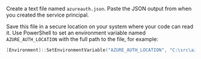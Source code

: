 Create a text file named `azureauth.json`. Paste the JSON output from when you created the service principal.

Save this file in a secure location on your system where your code can read it. Use PowerShell to set an environment variable named `AZURE_AUTH_LOCATION` with the full path to the file, for example:

```powershell
[Environment]::SetEnvironmentVariable("AZURE_AUTH_LOCATION", "C:\src\azureauth.json", "User")
```
